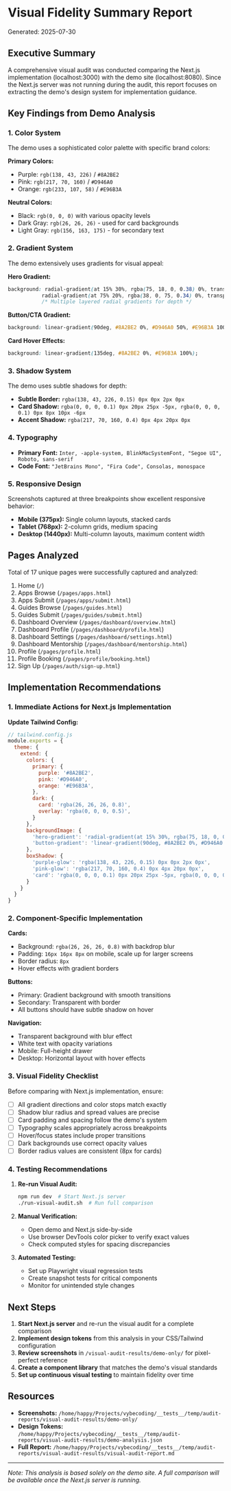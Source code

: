# Visual Fidelity Summary Report

Generated: 2025-07-30

## Executive Summary

A comprehensive visual audit was conducted comparing the Next.js implementation (localhost:3000) with the demo site (localhost:8080). Since the Next.js server was not running during the audit, this report focuses on extracting the demo's design system for implementation guidance.

## Key Findings from Demo Analysis

### 1. Color System
The demo uses a sophisticated color palette with specific brand colors:

**Primary Colors:**
- Purple: `rgb(138, 43, 226)` / `#8A2BE2`
- Pink: `rgb(217, 70, 160)` / `#D946A0`
- Orange: `rgb(233, 107, 58)` / `#E96B3A`

**Neutral Colors:**
- Black: `rgb(0, 0, 0)` with various opacity levels
- Dark Gray: `rgb(26, 26, 26)` - used for card backgrounds
- Light Gray: `rgb(156, 163, 175)` - for secondary text

### 2. Gradient System
The demo extensively uses gradients for visual appeal:

**Hero Gradient:**
```css
background: radial-gradient(at 15% 30%, rgba(75, 18, 0, 0.38) 0%, transparent 50%), 
           radial-gradient(at 75% 20%, rgba(38, 0, 75, 0.34) 0%, transparent 45%),
           /* Multiple layered radial gradients for depth */
```

**Button/CTA Gradient:**
```css
background: linear-gradient(90deg, #8A2BE2 0%, #D946A0 50%, #E96B3A 100%);
```

**Card Hover Effects:**
```css
background: linear-gradient(135deg, #8A2BE2 0%, #E96B3A 100%);
```

### 3. Shadow System
The demo uses subtle shadows for depth:

- **Subtle Border:** `rgba(138, 43, 226, 0.15) 0px 0px 2px 0px`
- **Card Shadow:** `rgba(0, 0, 0, 0.1) 0px 20px 25px -5px, rgba(0, 0, 0, 0.1) 0px 8px 10px -6px`
- **Accent Shadow:** `rgba(217, 70, 160, 0.4) 0px 4px 20px 0px`

### 4. Typography
- **Primary Font:** `Inter, -apple-system, BlinkMacSystemFont, "Segoe UI", Roboto, sans-serif`
- **Code Font:** `"JetBrains Mono", "Fira Code", Consolas, monospace`

### 5. Responsive Design
Screenshots captured at three breakpoints show excellent responsive behavior:
- **Mobile (375px):** Single column layouts, stacked cards
- **Tablet (768px):** 2-column grids, medium spacing
- **Desktop (1440px):** Multi-column layouts, maximum content width

## Pages Analyzed

Total of 17 unique pages were successfully captured and analyzed:
1. Home (`/`)
2. Apps Browse (`/pages/apps.html`)
3. Apps Submit (`/pages/apps/submit.html`)
4. Guides Browse (`/pages/guides.html`)
5. Guides Submit (`/pages/guides/submit.html`)
6. Dashboard Overview (`/pages/dashboard/overview.html`)
7. Dashboard Profile (`/pages/dashboard/profile.html`)
8. Dashboard Settings (`/pages/dashboard/settings.html`)
9. Dashboard Mentorship (`/pages/dashboard/mentorship.html`)
10. Profile (`/pages/profile.html`)
11. Profile Booking (`/pages/profile/booking.html`)
12. Sign Up (`/pages/auth/sign-up.html`)

## Implementation Recommendations

### 1. Immediate Actions for Next.js Implementation

**Update Tailwind Config:**
```javascript
// tailwind.config.js
module.exports = {
  theme: {
    extend: {
      colors: {
        primary: {
          purple: '#8A2BE2',
          pink: '#D946A0',
          orange: '#E96B3A',
        },
        dark: {
          card: 'rgba(26, 26, 26, 0.8)',
          overlay: 'rgba(0, 0, 0, 0.5)',
        }
      },
      backgroundImage: {
        'hero-gradient': 'radial-gradient(at 15% 30%, rgba(75, 18, 0, 0.38) 0%, transparent 50%)',
        'button-gradient': 'linear-gradient(90deg, #8A2BE2 0%, #D946A0 50%, #E96B3A 100%)',
      },
      boxShadow: {
        'purple-glow': 'rgba(138, 43, 226, 0.15) 0px 0px 2px 0px',
        'pink-glow': 'rgba(217, 70, 160, 0.4) 0px 4px 20px 0px',
        'card': 'rgba(0, 0, 0, 0.1) 0px 20px 25px -5px, rgba(0, 0, 0, 0.1) 0px 8px 10px -6px',
      }
    }
  }
}
```

### 2. Component-Specific Implementation

**Cards:**
- Background: `rgba(26, 26, 26, 0.8)` with backdrop blur
- Padding: `16px 16px 8px` on mobile, scale up for larger screens
- Border radius: `8px`
- Hover effects with gradient borders

**Buttons:**
- Primary: Gradient background with smooth transitions
- Secondary: Transparent with border
- All buttons should have subtle shadow on hover

**Navigation:**
- Transparent background with blur effect
- White text with opacity variations
- Mobile: Full-height drawer
- Desktop: Horizontal layout with hover effects

### 3. Visual Fidelity Checklist

Before comparing with Next.js implementation, ensure:

- [ ] All gradient directions and color stops match exactly
- [ ] Shadow blur radius and spread values are precise
- [ ] Card padding and spacing follow the demo's system
- [ ] Typography scales appropriately across breakpoints
- [ ] Hover/focus states include proper transitions
- [ ] Dark backgrounds use correct opacity values
- [ ] Border radius values are consistent (8px for cards)

### 4. Testing Recommendations

1. **Re-run Visual Audit:**
   ```bash
   npm run dev  # Start Next.js server
   ./run-visual-audit.sh  # Run full comparison
   ```

2. **Manual Verification:**
   - Open demo and Next.js side-by-side
   - Use browser DevTools color picker to verify exact values
   - Check computed styles for spacing discrepancies

3. **Automated Testing:**
   - Set up Playwright visual regression tests
   - Create snapshot tests for critical components
   - Monitor for unintended style changes

## Next Steps

1. **Start Next.js server** and re-run the visual audit for a complete comparison
2. **Implement design tokens** from this analysis in your CSS/Tailwind configuration
3. **Review screenshots** in `/visual-audit-results/demo-only/` for pixel-perfect reference
4. **Create a component library** that matches the demo's visual standards
5. **Set up continuous visual testing** to maintain fidelity over time

## Resources

- **Screenshots:** `/home/happy/Projects/vybecoding/__tests__/temp/audit-reports/visual-audit-results/demo-only/`
- **Design Tokens:** `/home/happy/Projects/vybecoding/__tests__/temp/audit-reports/visual-audit-results/demo-analysis.json`
- **Full Report:** `/home/happy/Projects/vybecoding/__tests__/temp/audit-reports/visual-audit-results/visual-audit-report.md`

---

*Note: This analysis is based solely on the demo site. A full comparison will be available once the Next.js server is running.*